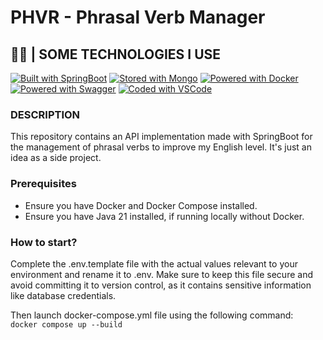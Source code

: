 # PHVR - Phrasal Verb Manager

## 👨‍💻 | SOME TECHNOLOGIES I USE

[![Built with SpringBoot](https://img.shields.io/badge/Built%20with-SpringBoot-green.svg)](https://spring.io/projects/spring-boot)
[![Stored with Mongo](https://img.shields.io/badge/Built%20with-Mongo-green.svg)](https://www.mongodb.com/)
[![Powered with Docker](https://img.shields.io/badge/Powered%20with-Docker-blue.svg)](https://www.docker.com/)
[![Powered with Swagger](https://img.shields.io/badge/Powered%20with-Swagger-green.svg)](https://swagger.io/)
[![Coded with VSCode](https://img.shields.io/badge/Coded%20with-VSCode-purple.svg)](https://code.visualstudio.com)

### DESCRIPTION

This repository contains an API implementation made with SpringBoot for the management of phrasal verbs to improve my English level. It's just an idea as a side project.

### Prerequisites

- Ensure you have Docker and Docker Compose installed.
- Ensure you have Java 21 installed, if running locally without Docker.

### How to start?

Complete the .env.template file with the actual values relevant to your environment and rename it to .env. Make sure to keep this file secure and avoid committing it to version control, as it contains sensitive information like database credentials.

Then launch docker-compose.yml file using the following command:
`    docker compose up --build`
